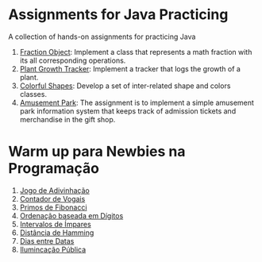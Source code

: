 # Assignments for Java Practicing
A collection of hands-on assignments for practicing Java

1. [Fraction Object](https://github.com/tnas/practicing-java/wiki/Fraction-Object): Implement a class that represents a math fraction with its all corresponding operations.
2. [Plant Growth Tracker](https://github.com/tnas/practicing-java/wiki/Plant-Growth-Tracker): Implement a tracker that logs the growth of a plant.
3. [Colorful Shapes](https://github.com/tnas/practicing-java/wiki/Colorful-Shapes): Develop a set of inter-related shape and colors classes.
4. [Amusement Park](https://github.com/tnas/practicing-java/wiki/Amusement-Park): The assignment is to implement a simple amusement park information system that keeps track of admission tickets and merchandise in the gift shop.

# Warm up para Newbies na Programação

1. [Jogo de Adivinhação](https://github.com/tnas/practicing-java/wiki/Jogo-de-Adivinha%C3%A7%C3%A3o)
2. [Contador de Vogais](https://github.com/tnas/practicing-java/wiki/Contador-de-Vogais)
3. [Primos de Fibonacci](https://github.com/tnas/practicing-java/wiki/Primos-de-Fibonacci)
4. [Ordenação baseada em Dígitos](https://github.com/tnas/practicing-java/wiki/Ordena%C3%A7%C3%A3o-baseada-em-D%C3%ADgitos)
5. [Intervalos de Ímpares](https://github.com/tnas/practicing-java/wiki/Intervalos-de-%C3%8Dmpares)
6. [Distância de Hamming](https://github.com/tnas/practicing-java/wiki/Dist%C3%A2ncia-de-Hamming)
7. [Dias entre Datas](https://github.com/tnas/practicing-java/wiki/Dias-entre-Datas)
8. [Ilumincação Pública](https://github.com/tnas/practicing-java/wiki/Ilumina%C3%A7%C3%A3o-P%C3%BAblica)
